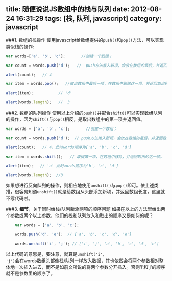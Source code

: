 title: 随便说说JS数组中的栈与队列
date: 2012-08-24 16:31:29
tags: [栈, 队列, javascript]
category: javascript
---

###1. 数组的栈操作
使用javascript给数组提供的<code>push()</code>和<code>pop()</code>方法，可以实现类似栈的操作:

```javascript
var words=['a', 'b', 'c'];       //创建一个数组；

var count = words.push('d');   //  push方法推入新项，会放在数组的最后，并返回数组的长度。

alert(count);   // 4

var item = words.pop();   //取出数组中最后一项，在数组中删除这一项，并返回取出的这一项。

alert(item);           // 'd'

alert(words.length);   //  3
```
<!-- more -->
###2. 数组的队列操作
使用以上介绍的<code>push()</code>并配合<code>shift()</code>可以实现数组队列的操作，因为<code>shift()</code>与<code>pop()</code>相反，是取出数组中的第一项并返回值。

```javascript
var words = ['a', 'b', 'c'];       //创建一个数组；

var count = words.push('d');  // push方法推入新项，会放在数组的最后，并返回数组的长度。

alert(count);   // 4，此时words顺序为['a', 'b', 'c', 'd']

var item = words.shift();   // 取得第一项，在数组中移除，并返回取出的这一项。

alert(item);   // 'a' 此时words顺序为'b', 'c', 'd']

alert(words.length);  //3
```
如果想进行反向队列的操作，则相应地使用<code>unshift()</code>与<code>pop()</code>即可。依上述类推，很容易知道<code>unshift()</code>就是给数组从头部添加新项，并返回数组长度，这里就不写代码啦。

    

###3. **细节**，关于同时给栈/队列新添两项的顺序问题
如果在以上的方法里给出两个参数或两个以上参数，他们的栈和队列放入和取出的顺序又是如何的呢？

```javascript
	var words = ['a', 'b', 'c'];

	words.push('d', 'e');  // ['a', 'b', 'c', 'd', 'e']

	words.unshift('i', 'j'); // ['i', 'j', 'a', 'b', 'c', 'd', 'e']

```

以上代码的意思是，要注意，就算是<code>unshift('i', 'j')</code>会在words数组头部像栈/队列一样放入数据，其也依然会将两个参数相对整体地一次插入进去，而不是如前文所说的将两个参数分开插入。否则'i'和'j'的顺序就不是参数里的顺序了。